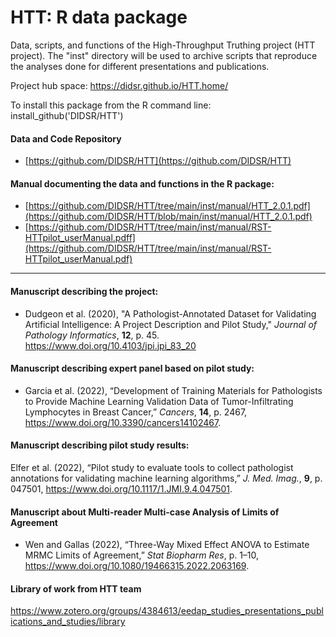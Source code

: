 # HTT: R data package

Data, scripts, and functions of the High-Throughput
Truthing project (HTT project). The "inst" directory 
will be used to archive scripts that reproduce the
analyses done for different presentations and publications.

Project hub space: https://didsr.github.io/HTT.home/ 

To install this package from the R command line: install_github('DIDSR/HTT')

#### Data and Code Repository
* [https://github.com/DIDSR/HTT](https://github.com/DIDSR/HTT)

#### Manual documenting the data and functions in the R package:
* [https://github.com/DIDSR/HTT/tree/main/inst/manual/HTT_2.0.1.pdf](https://github.com/DIDSR/HTT/blob/main/inst/manual/HTT_2.0.1.pdf)
* [https://github.com/DIDSR/HTT/tree/main/inst/manual/RST-HTTpilot_userManual.pdff](https://github.com/DIDSR/HTT/tree/main/inst/manual/RST-HTTpilot_userManual.pdf)

---

#### Manuscript describing the project:
* Dudgeon et al. (2020), "A Pathologist-Annotated Dataset for Validating Artificial Intelligence: A Project Description and Pilot Study," *Journal of Pathology Informatics*, **12**, p. 45. https://www.doi.org/10.4103/jpi.jpi_83_20

#### Manuscript describing expert panel based on pilot study:
* Garcia et al. (2022), “Development of Training Materials for Pathologists to Provide Machine Learning Validation Data of Tumor-Infiltrating Lymphocytes in Breast Cancer,” *Cancers*, **14**, p. 2467, https://www.doi.org/10.3390/cancers14102467.

#### Manuscript describing pilot study results:
Elfer et al. (2022), “Pilot study to evaluate tools to collect pathologist annotations for validating machine learning algorithms,” *J. Med. Imag.*, **9**, p. 047501, https://www.doi.org/10.1117/1.JMI.9.4.047501.

#### Manuscript about Multi-reader Multi-case Analysis of Limits of Agreement
* Wen and Gallas (2022), “Three-Way Mixed Effect ANOVA to Estimate MRMC Limits of Agreement,” *Stat Biopharm Res*, p. 1–10, https://www.doi.org/10.1080/19466315.2022.2063169.


#### Library of work from HTT team
https://www.zotero.org/groups/4384613/eedap_studies_presentations_publications_and_studies/library

[comment]: <> "[![Github All Releases](https://img.shields.io/github/downloads/DIDSR/HTT/total)]()"


